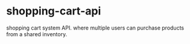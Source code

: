 # shopping-cart-api
shopping cart system API. where multiple users can purchase products from a shared inventory. 
